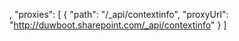 ,
    "proxies": [
      {
        "path": "/_api/contextinfo",
        "proxyUrl": "http://duwboot.sharepoint.com/_api/contextinfo"
      }
    ]
